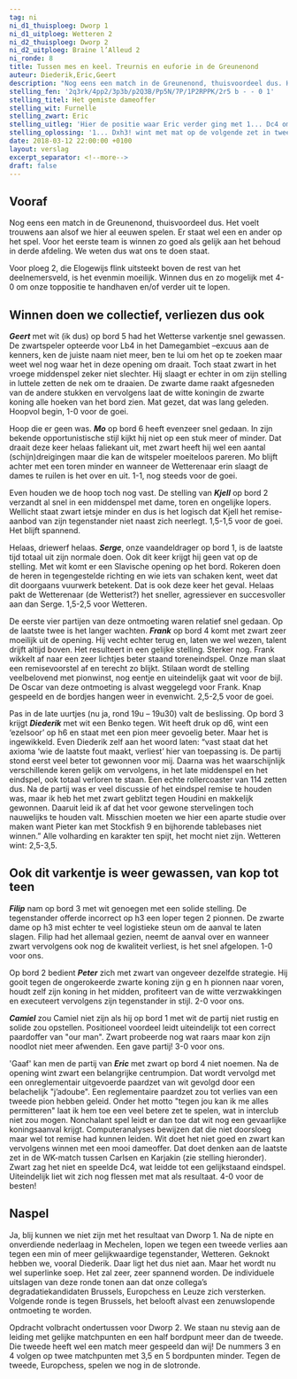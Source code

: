 ```yaml
---
tag: ni
ni_d1_thuisploeg: Dworp 1
ni_d1_uitploeg: Wetteren 2
ni_d2_thuisploeg: Dworp 2
ni_d2_uitploeg: Braine l’Alleud 2
ni_ronde: 8
title: Tussen mes en keel. Treurnis en euforie in de Greunenond
auteur: Diederik,Eric,Geert
description: "Nog eens een match in de Greunenond, thuisvoordeel dus. Het voelt trouwens aan alsof we hier al eeuwen spelen. Er staat wel een en ander op het spel."
stelling_fen: '2q3rk/4pp2/3p3b/p2Q3B/Pp5N/7P/1P2RPPK/2r5 b - - 0 1'
stelling_titel: Het gemiste dameoffer
stelling_wit: Furnelle
stelling_zwart: Eric
stelling_uitleg: 'Hier de positie waar Eric verder ging met 1... Dc4 om uiteindelijk het eindspel te winnen. Zwart kan echter winnen met een mooie zet.'
stelling_oplossing: '1... Dxh3! wint met mat op de volgende zet in twee varianten: een torenmat of een lopermat. Op Tc1+ op de vorige zet geeft de computer nog alle mogelijke stukken weg (mat in 5) maar met dezelfde slotcombinatie.'
date: 2018-03-12 22:00:00 +0100
layout: verslag
excerpt_separator: <!--more-->
draft: false
---
```

## Vooraf

Nog eens een match in de Greunenond, thuisvoordeel dus. Het voelt trouwens aan alsof we hier al eeuwen spelen. Er staat wel een en ander op het spel. Voor het eerste team is winnen zo goed als gelijk aan het behoud in derde afdeling. We weten dus wat ons te doen staat.

Voor ploeg 2, die Elogewijs flink uitsteekt boven de rest van het deelnemersveld, is het evenmin moeilijk. Winnen dus en zo mogelijk met 4-0 om onze toppositie te handhaven en/of verder uit te lopen.<!--more-->

## Winnen doen we collectief, verliezen dus ook

**_Geert_** met wit (ik dus) op bord 5 had het Wetterse varkentje snel gewassen. De zwartspeler opteerde voor Lb4 in het Damegambiet –excuus aan de kenners, ken de juiste naam niet meer, ben te lui om het op te zoeken maar weet wel nog waar het in deze opening om draait. Toch staat zwart in het vroege middenspel zeker niet slechter. Hij slaagt er echter in om zijn stelling in luttele zetten de nek om te draaien. De zwarte dame raakt afgesneden van de andere stukken en vervolgens laat de witte koningin de zwarte koning alle hoeken van het bord zien. Mat gezet, dat was lang geleden. Hoopvol begin, 1-0 voor de goei.

Hoop die er geen was. **_Mo_** op bord 6 heeft evenzeer snel gedaan. In zijn bekende opportunistische stijl kijkt hij niet op een stuk meer of minder. Dat draait deze keer helaas faliekant uit, met zwart heeft hij wel een aantal (schijn)dreigingen maar die kan de witspeler moeiteloos pareren. Mo blijft achter met een toren minder en wanneer de Wetterenaar erin slaagt de dames te ruilen is het over en uit. 1-1, nog steeds voor de goei.

Even houden we de hoop toch nog vast. De stelling van **_Kjell_** op bord 2 verzandt al snel in een middenspel met dame, toren en ongelijke lopers. Wellicht staat zwart ietsje minder en dus is het logisch dat Kjell het remise-aanbod van zijn tegenstander niet naast zich neerlegt. 1,5-1,5 voor de goei. Het blijft spannend.

Helaas, driewerf helaas. **_Serge_**, onze vaandeldrager op bord 1, is de laatste tijd totaal uit zijn normale doen. Ook dit keer krijgt hij geen vat op de stelling. Met wit komt er een Slavische opening op het bord. Rokeren doen de heren in tegengestelde richting en wie iets van schaken kent, weet dat dit doorgaans vuurwerk betekent. Dat is ook deze keer het geval. Helaas pakt de Wetterenaar (de Wetterist?) het sneller, agressiever en succesvoller aan dan Serge. 1,5-2,5 voor Wetteren.

De eerste vier partijen van deze ontmoeting waren relatief snel gedaan.  Op de laatste twee is het langer wachten. **_Frank_** op bord 4 komt met zwart zeer moeilijk uit de opening. Hij vecht echter terug en, laten we wel wezen, talent drijft altijd boven. Het resulteert in een gelijke stelling. Sterker nog. Frank wikkelt af naar een zeer lichtjes beter staand toreneindspel. Onze man slaat een remisevoorstel af en terecht zo blijkt. Stilaan wordt de stelling veelbelovend met pionwinst, nog eentje en uiteindelijk gaat wit voor de bijl. De Oscar van deze ontmoeting is alvast weggelegd voor Frank. Knap gespeeld en de bordjes hangen weer in evenwicht. 2,5-2,5 voor de goei.

Pas in de late uurtjes (nu ja, rond 19u – 19u30) valt de beslissing. Op bord 3 krijgt **_Diederik_** met wit een Benko tegen. Wit heeft druk op d6, wint een ‘ezelsoor’ op h6 en staat met een pion meer gevoelig beter. Maar het is ingewikkeld. Even Diederik zelf aan het woord laten: “vast staat dat het axioma ‘wie de laatste fout maakt, verliest’ hier van toepassing is. De partij stond eerst veel beter tot gewonnen voor mij. Daarna was het waarschijnlijk verschillende keren gelijk om vervolgens, in het late middenspel en het eindspel, ook totaal verloren te staan. Een echte rollercoaster van 114 zetten dus. Na de partij was er veel discussie of het eindspel remise te houden was, maar ik heb het met zwart geblitzt tegen Houdini en makkelijk gewonnen. Daaruit leid ik af dat het voor gewone stervelingen toch nauwelijks te houden valt. Misschien moeten we hier een aparte studie over maken want Pieter kan met Stockfish 9 en bijhorende tablebases niet winnen.” Alle volharding en karakter ten spijt, het mocht niet zijn. Wetteren wint: 2,5-3,5.

## Ook dit varkentje is weer gewassen, van kop tot teen

**_Filip_** nam op bord 3 met wit genoegen met een solide stelling. De tegenstander offerde incorrect op h3 een loper tegen 2 pionnen. De zwarte dame op h3 mist echter te veel logistieke steun om de aanval te laten slagen. Filip had het allemaal gezien, neemt de aanval over en wanneer zwart vervolgens ook nog de kwaliteit verliest, is het snel afgelopen. 1-0 voor ons.

Op bord 2 bedient **_Peter_** zich met zwart van ongeveer dezelfde strategie. Hij gooit tegen de ongerokeerde zwarte koning zijn g en h pionnen naar voren, houdt zelf zijn koning in het midden, profiteert van de witte verzwakkingen en executeert vervolgens zijn tegenstander in stijl. 2-0 voor ons.

**_Camiel_** zou Camiel niet zijn als hij op bord 1 met wit de partij niet rustig en solide zou opstellen. Positioneel voordeel leidt uiteindelijk tot een correct paardoffer van "our man". Zwart probeerde nog wat raars maar kon zijn noodlot niet meer afwenden. Een gave partij! 3-0 voor ons.

'Gaaf' kan men de partij van **_Eric_** met zwart op bord 4 niet noemen. Na de opening wint zwart een belangrijke centrumpion. Dat wordt vervolgd met een onreglementair uitgevoerde paardzet van wit gevolgd door een belachelijk "j’adoube". Een reglementaire paardzet zou tot verlies van een tweede pion hebben geleid. Onder het motto "tegen jou kan ik me alles permitteren" laat ik hem toe een veel betere zet te spelen, wat in interclub niet zou mogen. Nonchalant spel leidt er dan toe dat wit nog een gevaarlijke koningsaanval krijgt. Computeranalyses bewijzen dat die niet doorsloeg maar wel tot remise had kunnen leiden. Wit doet het niet goed en zwart kan vervolgens winnen met een mooi dameoffer. Dat doet denken aan de laatste zet in de WK-match tussen Carlsen en Karjakin (zie stelling hieronder). Zwart zag het niet en speelde Dc4, wat leidde tot een gelijkstaand eindspel. Uiteindelijk liet wit zich nog flessen met mat als resultaat. 4-0 voor de besten!

## Naspel

Ja, blij kunnen we niet zijn met het resultaat van Dworp 1. Na de nipte en onverdiende nederlaag in Mechelen, lopen we tegen een tweede verlies aan tegen een min of meer gelijkwaardige tegenstander, Wetteren. Geknokt hebben we, vooral Diederik. Daar ligt het dus niet aan. Maar het wordt nu wel superlinke soep. Het zal zeer, zeer spannend worden. De individuele uitslagen van deze ronde tonen aan dat onze collega’s degradatiekandidaten Brussels, Europchess en Leuze zich versterken. Volgende ronde is tegen Brussels, het belooft alvast een zenuwslopende ontmoeting te worden.

Opdracht volbracht ondertussen voor Dworp 2. We staan nu stevig aan de leiding met gelijke matchpunten en een half bordpunt meer dan de tweede. Die tweede heeft wel een match meer gespeeld dan wij! De nummers 3 en 4 volgen op twee matchpunten met 3,5 en 5 bordpunten minder. Tegen de tweede, Europchess, spelen we nog in de slotronde.
